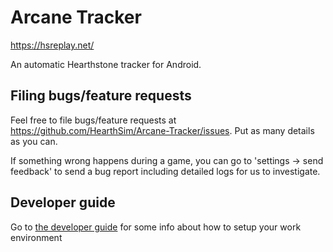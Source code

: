 # Arcane Tracker

https://hsreplay.net/

An automatic Hearthstone tracker for Android. 


## Filing bugs/feature requests 

Feel free to file bugs/feature requests at https://github.com/HearthSim/Arcane-Tracker/issues. Put as many details as you can. 

If something wrong happens during a game, you can go to 'settings -> send feedback' to send a bug report including detailed logs for us to investigate.

## Developer guide 

Go to [the developer guide](DEVELOPER.md) for some info about how to setup your work environment